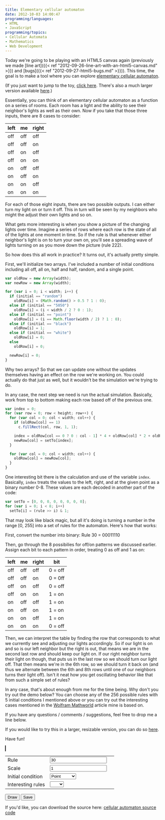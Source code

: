 ```yaml
---
title: Elementary cellular automaton
date: 2012-10-03 14:00:47
programming/languages:
- HTML
- JavaScript
programming/topics:
- Cellular Automata
- Mathematics
- Web Development
---
```

Today we're going to be playing with an HTML5 canvas again (previously we made [line art]({{< ref "2012-09-26-line-art-with-an-html5-canvas.md" >}}) and [bugs]({{< ref "2012-09-27-html5-bugs.md" >}})). This time, the goal is to make a tool where you can explore <a href="http://mathworld.wolfram.com/ElementaryCellularAutomaton.html" title="Wolfram Mathworld: Elementary Cellular Automaton">elementary cellular automaton</a>.

<!--more-->

(If you just want to jump to the toy, <a href="#thecanvas">click here</a>. There's also a much larger version available <a href="http://apps.jverkamp.com/small-projects/cellular/" title="jverkamp apps: Cellular">here</a>.)

Essentially, you can think of an elementary cellular automaton as a function on a series of rooms. Each room has a light and the ability to see their neighbor's lights as well as their own. Now if you take that those three inputs, there are 8 cases to consider:


| left | me  | right |
|------|-----|-------|
| off  | off |  off  |
| off  | off |  on   |
| off  | on  |  off  |
| off  | on  |  on   |
|  on  | off |  off  |
|  on  | off |  on   |
|  on  | on  |  off  |
|  on  | on  |  on   |


For each of those eight inputs, there are two possible outputs. I can either turn my light on or turn it off. This in turn will be seen by my neighbors who might the adjust their own lights and so on.

What gets more interesting is when you show a picture of the changing lights over time. Imagine a series of rows where each row is the state of all of the lights at one moment in time. So if the rule is that whenever either neighbor's light is on to turn your own on, you'll see a spreading wave of lights turning on as you move down the picture (rule 222).

So how does this all work in practice? It turns out, it's actually pretty simple.

First, we'll initialize two arrays. I've included a number of initial conditions including all off, all on, half and half, random, and a single point.

```javascript
var oldRow = new Array(width);
var newRow = new Array(width);

for (var i = 0; i < width; i++) {
  if (initial == "random")
    oldRow[i] = (Math.random() > 0.5 ? 1 : 0);
  else if (initial == "5050")
    oldRow[i] = (i < width / 2 ? 0 : 1);
  else if (initial == "point")
    oldRow[i] = (i == Math.floor(width / 2) ? 1 : 0);
  else if (initial == "black")
    oldRow[i] = 1;
  else if (initial == "white")
    oldRow[i] = 0;
  else
    oldRow[i] = 0;

  newRow[i] = 0;
}
```

Why two arrays? So that we can update one without the updates themselves having an effect on the row we're working on. You could actually do that just as well, but it wouldn't be the simulation we're trying to do.

In any case, the next step we need is run the actual simulation. Basically, work from top to bottom making each row based off of the previous one.

```javascript
var index = 0;
for (var row = 0; row < height; row++) {
  for (var col = 0; col < width; col++) {
    if (oldRow[col] == 1)
      c.fillRect(col, row, 1, 1);

    index = oldRow[col == 0 ? 0 : col - 1] * 4 + oldRow[col] * 2 + oldRow[col == width - 1 ? width - 1 : col + 1];
    newRow[col] = setTo[index];
  }

  for (var col = 0; col < width; col++) {
    oldRow[col] = newRow[col];
  }
}
```

One interesting bit there is the calculation and use of the variable `index`. Basically, `index` treats the values to the left, right, and at the given point as a binary number 0-8. These values are each decoded in another part of the code:

```javascript
var setTo = [0, 0, 0, 0, 0, 0, 0, 0];
for (var i = 0; i < 8; i++)
  setTo[i] = (rule >> i) & 1;
```

That may look like black magic, but all it's doing is turning a number in the range [0, 255] into a set of rules for the automaton. Here's how that works:

First, convert the number into binary:
Rule 30 = 00011110

Then, go through the 8 possibilies for off/on patterns we discussed earlier. Assign each bit to each pattern in order, treating 0 as off and 1 as on:


| left | me  | right |   bit   |
|------|-----|-------|---------|
| off  | off |  off  | 0 = off |
| off  | off |  on   | 0 = 0ff |
| off  | on  |  off  | 0 = off |
| off  | on  |  on   | 1 = on  |
|  on  | off |  off  | 1 = on  |
|  on  | off |  on   | 1 = on  |
|  on  | on  |  off  | 1 = on  |
|  on  | on  |  on   | 0 = off |


Then, we can interpret the table by finding the row that corresponds to what we currently see and adjusting our lights accordingly. So if our light is on and so is our left neighbor but the right is out, that means we are in the second last row and should keep our light on. If our right neighbor turns their light on though, that puts us in the last row so we should turn our light off. That then means we're in the 6th row, so we should turn it back on (and thus we alternate between the 6th and 8th rows until one of our neighbors turns their light off). Isn't it neat how you get oscillating behavior like that from such a simple set of rules?

In any case, that's about enough from me for the time being. Why don't you try out the demo below? You can choose any of the 256 possible rules with 5 initial conditions I mentioned above or you can try out the interesting cases mentioned in the <a href="http://mathworld.wolfram.com/ElementaryCellularAutomaton.html" title="Wolfram Mathworld: Elementary Cellular Automaton">Wolfram Mathworld</a> article mine is based on.

If you have any questions / comments / suggestions, feel free to drop me a line below.

If you would like to try this in a larger, resizable version, you can do so <a href="http://apps.jverkamp.com/small-projects/cellular/" title="jverkamp apps: Cellular">here</a>.

Have fun!

<a name="thecanvas">
<canvas style="border: 1px solid black;" id="canvas" width="400" height="200"></canvas>
</a>


<table class="table table-striped">
  <tr><td>Rule</td><td><input class="update" id="inputRule" type="text" value="30" /></td><td class="warning" id="inputRuleWarning"></td></tr>
  <tr><td>Scale</td><td><input class="update" id="inputScale" type="text" value="1" /></td><td class="warning" id="inputScaleWarning"></td></tr>
  <tr><td>Initial condition</td>
    <td>
      <select class="update" id="inputInitial">
        <option value="point">Point</option>
        <option value="random">Random</option>
        <option value="5050">50/50 Split</option>
        <option value="black">Black</option>
        <option value="white">White</option>
      </select>
    </td><td></td>
  </tr>
  <tr><td>Interesting rules</td>
  <td>
<select id="inputInteresting">
  <option value=""></option>
  <option value="30">30</option>
  <option value="54">54</option>
  <option value="60">60</option>
  <option value="62">62</option>
  <option value="90">90</option>
  <option value="94">94</option>
  <option value="102">102</option>
  <option value="110">110</option>
  <option value="122">122</option>
  <option value="126">126</option>
  <option value="150">150</option>
  <option value="158">158</option>
  <option value="182">182</option>
  <option value="188">188</option>
  <option value="190">190</option>
  <option value="220">220</option>
  <option value="222">222</option>
  <option value="250">250</option>
</select>
</td><td></td></tr>
</table>

<button id="drawButton">Draw</button> <button id="saveButton">Save</button>

<p style="color: red;" id="warning"></p>

If you'd like, you can download the source here: <a href="https://github.com/jpverkamp/small-projects/blob/master/blog/cellular-automaton.js" title="Cellular automaton source">cellular automaton source code</a>

<script>
jQuery(function($) {
  function div(a, b) {
    return Math.floor(a / b);
  }

  function drawRule(rule, initial, scale) {
    var c = $("#canvas")[0].getContext('2d');
    c.lineWidth = 1;
    c.fillStyle = "black";

    var width = $("#canvas").width();
    var height = $("#canvas").height();

    var scaleWidth = div(width, scale);
    var scaleHeight = div(height, scale);

    c.clearRect(0, 0, width, height);

    var setTo = [0, 0, 0, 0, 0, 0, 0, 0];
    for (var i = 0; i < 8; i++)
      setTo[i] = (rule >> i) & 1;

    var oldRow = new Array(scaleWidth);
    var newRow = new Array(scaleWidth);

    for (var i = 0; i < scaleWidth; i++) {
      if (initial == "random")
        oldRow[i] = (Math.random() > 0.5 ? 1 : 0);
      else if (initial == "5050")
        oldRow[i] = (i < scaleWidth / 2 ? 0 : 1);
      else if (initial == "point")
        oldRow[i] = (i == div(scaleWidth, 2) ? 1 : 0);
      else if (initial == "black")
        oldRow[i] = 1;
      else if (initial == "white")
        oldRow[i] = 0;
      else
        oldRow[i] = 0;

      newRow[i] = 0;
    }

    var index = 0;
    for (var row = 0; row < scaleHeight; row++) {
      for (var col = 0; col < scaleWidth; col++) {
        if (oldRow[col] == 1)
          c.fillRect(col * scale, row * scale, scale, scale);

        index = oldRow[col == 0 ? 0 : col - 1] * 4 + oldRow[col] * 2 + oldRow[col == scaleWidth - 1 ? scaleWidth - 1 : col + 1];
        newRow[col] = setTo[index];
      }

      for (var col = 0; col < scaleWidth; col++) {
        oldRow[col] = newRow[col];
      }
    }
  }

  $(".warning").css("color", "red");

  function doUpdate() {
    $(".warning").empty();

    var rule = parseInt($("#inputRule").val());
    if (isNaN(rule) || rule < 0 || rule > 255) {
      $("#inputRuleWarning").html('Rule must be an integer in the range [0, 255]');
      return;
    }

    var scale = parseInt($("#inputScale").val());
    if (isNaN(scale) || scale < 1 || scale > 10) {
      $("#inputScaleWarning").html('Rule must be an integer in the range [1, 10]');
      return;
    }

    var initial = $("#inputInitial").val();
    drawRule(rule, initial, scale);
  };

  $(".update").change(doUpdate);
  $("#drawButton").click(doUpdate);

  $("#inputInteresting").change(function() {
    if ($("#inputInteresting").val() != "") {
      $("#inputRule").val($("#inputInteresting").val());
      $("#inputInitial").val("point");
      $("#inputInteresting").val("");
      doUpdate();
    }
  });

  doUpdate();

  function doSave() {
    window.open(jQuery("#canvas")[0].toDataURL());
  }
  $("#saveButton").click(doSave);
});
</script>
